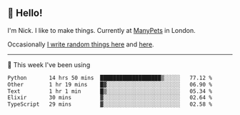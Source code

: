 ## 👋 Hello! 

I'm Nick. I like to make things. Currently at [ManyPets](https://manypets.com) in London.

Occasionally [I write random things here](https://nicksnell.com) and [here](https://twitter.com/nicksnell).

-------

🚀 This week I've been using

<!--START_SECTION:waka-->

```txt
Python       14 hrs 50 mins  ███████████████████▒░░░░░   77.12 %
Other        1 hr 19 mins    █▓░░░░░░░░░░░░░░░░░░░░░░░   06.90 %
Text         1 hr 1 min      █▒░░░░░░░░░░░░░░░░░░░░░░░   05.34 %
Elixir       30 mins         ▓░░░░░░░░░░░░░░░░░░░░░░░░   02.64 %
TypeScript   29 mins         ▓░░░░░░░░░░░░░░░░░░░░░░░░   02.58 %
```

<!--END_SECTION:waka-->
